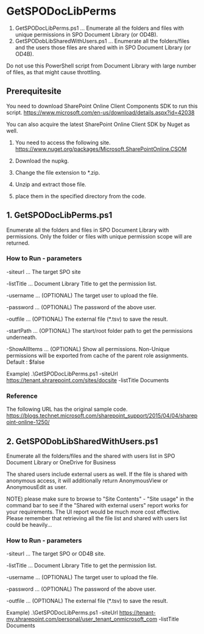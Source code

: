 ﻿# GetSPODocLibPerms

1. GetSPODocLibPerms.ps1 ... Enumerate all the folders and files  with unique permissions in SPO Document Library (or OD4B).
2. GetSPODobLibSharedWithUsers.ps1 ... Enumerate all the folders/files and the users those files are shared with in SPO Document Library (or OD4B).

Do not use this PowerShell script from Document Library with large number of files, as that might cause throttling.


## Prerequitesite
You need to download SharePoint Online Client Components SDK to run this script.
https://www.microsoft.com/en-us/download/details.aspx?id=42038

You can also acquire the latest SharePoint Online Client SDK by Nuget as well.

1. You need to access the following site. 
https://www.nuget.org/packages/Microsoft.SharePointOnline.CSOM

2. Download the nupkg.
3. Change the file extension to *.zip.
4. Unzip and extract those file.
5. place them in the specified directory from the code. 


## 1. GetSPODocLibPerms.ps1

Enumerate all the folders and files in SPO Document Library with permissions.
Only the folder or files with unique permission scope will are returned.


### How to Run - parameters

-siteurl ... The target SPO site

-listTitle ... Document Library Title to get the permission list. 

-username ... (OPTIONAL) The target user to upload the file.

-password ... (OPTIONAL) The password of the above user.

-outfile ... (OPTIONAL) The external file (*.tsv) to save the result.

-startPath ... (OPTIONAL) The start/root folder path to get the permissions underneath.

-ShowAllItems ... (OPTIONAL) Show all permissions. Non-Unique permissions will be exported from cache of the parent role assignments. Default : $false

Example)
.\GetSPODocLibPerms.ps1 -siteUrl https://tenant.shrarepoint.com/sites/docsite -listTitle Documents


### Reference
The following URL has the original sample code.
https://blogs.technet.microsoft.com/sharepoint_support/2015/04/04/sharepoint-online-1250/


## 2. GetSPODobLibSharedWithUsers.ps1

Enumerate all the folders/files and the shared with users list in SPO Document Library or OneDrive for Business

The shared users include external users as well. If the file is shared with anonymous access, it will additionally return AnonymousView or AnonymousEdit as user. 

NOTE) please make sure to browse to "Site Contents" - "Site usage" in the command bar to see if the "Shared with external users" report works for your requirements.
The UI report would be much more cost effective. 
Please remember that retrieving all the file list and shared with users list could be heavily...


### How to Run - parameters

-siteurl ... The target SPO or OD4B site.

-listTitle ... Document Library Title to get the permission list. 

-username ... (OPTIONAL) The target user to upload the file.

-password ... (OPTIONAL) The password of the above user.

-outfile ... (OPTIONAL) The external file (*.tsv) to save the result.

Example)
.\GetSPODocLibPerms.ps1 -siteUrl https://tenant-my.shrarepoint.com/personal/user_tenant_onmicrosoft_com -listTitle Documents


